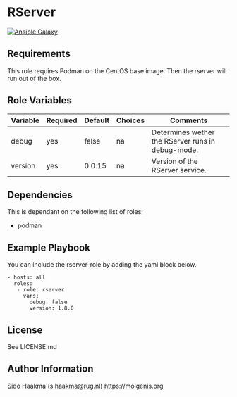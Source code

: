 RServer
=========


[![Ansible Galaxy](https://img.shields.io/badge/ansible--galaxy-rserver-blue.svg)](https://galaxy.ansible.com/molgenis/armadillo/)

Requirements
------------
This role requires Podman on the CentOS base image. Then the rserver will run out of the box.

Role Variables
--------------
| Variable                | Required | Default | Choices  | Comments                                          |
|-------------------------|----------|---------|----------|---------------------------------------------------|
| debug                   | yes      | false   | na       | Determines wether the RServer runs in debug-mode. |
| version                 | yes      | 0.0.15  | na       | Version of the RServer service.                   |

Dependencies
------------
This is dependant on the following list of roles:
- podman

Example Playbook
----------------
You can include the rserver-role by adding the yaml block below.

    - hosts: all
      roles:
       - role: rserver
         vars:
           debug: false
           version: 1.8.0
           
License
-------
See LICENSE.md

Author Information
------------------
Sido Haakma (s.haakma@rug.nl)
https://molgenis.org